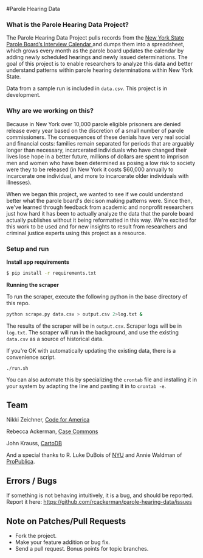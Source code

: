 #Parole Hearing Data

### What is the Parole Hearing Data Project?

The Parole Hearing Data Project pulls records from the <a href= "https://www.parole.ny.gov/calendar.html">New York State Parole Board’s Interview Calendar </a> and dumps them into a spreadsheet, which grows every month as the parole board updates the calendar by adding newly scheduled hearings and newly issued determinations.  The goal of this project is to enable researchers to analyze this data and better understand patterns within parole hearing determinations within New York State.

Data from a sample run is included in `data.csv`. This project is in development.

### Why are we working on this?

Because in New York over 10,000 parole eligible prisoners are denied release every year based on the discretion of a small number of parole commissioners. The consequences of these denials have very real social and financial costs: families remain separated for periods that are arguably longer than necessary, incarcerated individuals who have changed their lives lose hope in a better future, millions of dollars are spent to imprison men and women who have been determined as posing a low risk to society were they to be released (in New York it costs $60,000 annually to incarcerate one individual, and more to incarcerate older individuals with illnesses). 

When we began this project, we wanted to see if we could understand better what the parole board's deicison making patterns were. Since then, we've learned through feedback from academic and nonprofit researchers just how hard it has been to actually analyze the data that the parole board actually publishes without it being reformatted in this way. We're excited for this work to be used and for new insights to result from researchers and criminal justice experts using this project as a resource.

### Setup and run

**Install app requirements**

```bash
$ pip install -r requirements.txt
```

**Running the scraper**

To run the scraper, execute the following python in the base directory of this
repo.

```bash
python scrape.py data.csv > output.csv 2>log.txt &
```

The results of the scraper will be in `output.csv`. Scraper logs will be in
`log.txt`.  The scraper will run in the background, and use the existing
`data.csv` as a source of historical data.

If you're OK with automatically updating the existing data, there is
a convenience script.

    ./run.sh

You can also automate this by specializing the `crontab` file and installing it
in your system by adapting the line and pasting it in to `crontab -e`.

## Team

Nikki Zeichner, <a href= "codeforamerica.org">Code for America</a>

Rebecca Ackerman, <a href="casecommons.org">Case Commons</a> 

John Krauss, <a href= "cartodb.com">CartoDB</a> 

And a special thanks to R. Luke DuBois of <a href= "http://engineering.nyu.edu/user/1797">NYU</a> and Annie Waldman of <a href= "http://www.propublica.org/site/author/annie_waldman">ProPublica</a>.

## Errors / Bugs

If something is not behaving intuitively, it is a bug, and should be reported.
Report it here: https://github.com/rcackerman/parole-hearing-data/issues

## Note on Patches/Pull Requests

* Fork the project.
* Make your feature addition or bug fix.
* Send a pull request. Bonus points for topic branches.
